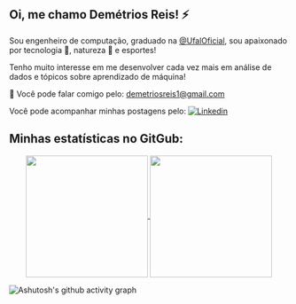 ## Oi, me chamo Demétrios Reis! ⚡ 

Sou engenheiro de computação, graduado na [@UfalOficial](https://twitter.com/UfalOficial), sou apaixonado por tecnologia 🔭, natureza 🌱 e esportes!

Tenho muito interesse em me desenvolver cada vez mais em análise de dados e tópicos sobre aprendizado de máquina!

💬 Você pode falar comigo pelo: demetriosreis1@gmail.com 

Você pode acompanhar minhas postagens pelo: [![Linkedin](https://img.shields.io/badge/linkedin-%230077B5.svg?&style=for-the-badge&logo=linkedin&logoColor=white)](https://www.linkedin.com/in/demetrios-reis/)


## Minhas estatísticas no GitGub: 

<p align=center>
    <a href="https://github.com/anuraghazra/github-readme-stats" title="Go to Source">
        <img height=220 align="center" src="https://github-readme-stats.vercel.app/api?username=Reis25&count_private=true&show_icons=true&theme=react">
    </a>
    <a href="https://github.com/anuraghazra/github-readme-stats">
    <img height=220 align="center" src="https://github-readme-stats.vercel.app/api/top-langs/?username=Reis25&bg_color=20232a&title_color=61dafb&icon_color=a960ff&text_color=ffffff" />
  </a>
</p>


![Ashutosh's github activity graph](https://activity-graph.herokuapp.com/graph?username=Reis25&theme=react-dark)
